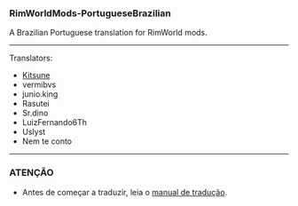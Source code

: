 ### RimWorldMods-PortugueseBrazilian
A Brazilian Portuguese translation for RimWorld mods.

------------------------

Translators:
- [Kitsune](https://github.com/KitsuneModder)
- vermibvs
- junio.king
- Rasutei
- Sr.dino
- LuizFernando6Th
- Uslyst
- Nem te conto
-------------------------

### ATENÇÃO
- Antes de começar a traduzir, leia o [manual de tradução](https://github.com/KitsuneModder/Portuguese-Pack/blob/master/boaspraticas).
